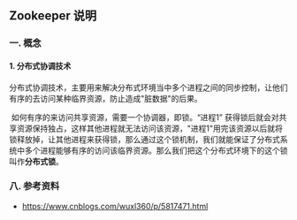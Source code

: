 ## Zookeeper 说明

### 一. 概念

#### 1. 分布式协调技术

​	分布式协调技术，主要用来解决分布式环境当中多个进程之间的同步控制，让他们有序的去访问某种临界资源，防止造成"脏数据"的后果。

​	如何有序的来访问共享资源，需要一个协调器，即锁。“进程1” 获得锁后就会对共享资源保持独占，这样其他进程就无法访问该资源，"进程1"用完该资源以后就将锁释放掉，让其他进程来获得锁，那么通过这个锁机制，我们就能保证了分布式系统中多个进程能够有序的访问该临界资源。那么我们把这个分布式环境下的这个锁叫作**分布式锁**。







### 八. 参考资料

- https://www.cnblogs.com/wuxl360/p/5817471.html